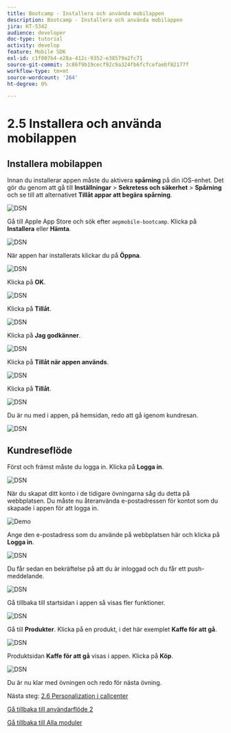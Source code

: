 ```yaml
---
title: Bootcamp - Installera och använda mobilappen
description: Bootcamp - Installera och använda mobilappen
jira: KT-5342
audience: developer
doc-type: tutorial
activity: develop
feature: Mobile SDK
exl-id: c1f007b4-e28a-412c-9352-e38579a2fc71
source-git-commit: 3c86f9b19cecf92c9a324fb6fcfcefaebf82177f
workflow-type: tm+mt
source-wordcount: '264'
ht-degree: 0%

---
```


# 2.5 Installera och använda mobilappen


## Installera mobilappen

Innan du installerar appen måste du aktivera **spårning** på din iOS-enhet. Det gör du genom att gå till **Inställningar** > **Sekretess och säkerhet** > **Spårning** och se till att alternativet **Tillåt appar att begära spårning**.

![DSN](./../uc3/images/app4.png)

Gå till Apple App Store och sök efter `aepmobile-bootcamp`. Klicka på **Installera** eller **Hämta**.

![DSN](./../uc3/images/app1.png)

När appen har installerats klickar du på **Öppna**.

![DSN](./../uc3/images/app2.png)

Klicka på **OK**.

![DSN](./../uc3/images/app9.png)

Klicka på **Tillåt**.

![DSN](./../uc3/images/app3.png)

Klicka på **Jag godkänner**.

![DSN](./../uc3/images/app7.png)

Klicka på **Tillåt när appen används**.

![DSN](./../uc3/images/app8.png)

Klicka på **Tillåt**.

![DSN](./../uc3/images/app5.png)

Du är nu med i appen, på hemsidan, redo att gå igenom kundresan.

![DSN](./../uc3/images/app12.png)

## Kundreseflöde

Först och främst måste du logga in. Klicka på **Logga in**.

![DSN](./../uc3/images/app13.png)

När du skapat ditt konto i de tidigare övningarna såg du detta på webbplatsen. Du måste nu återanvända e-postadressen för kontot som du skapade i appen för att logga in.

![Demo](./../uc3/images/pv1.png)

Ange den e-postadress som du använde på webbplatsen här och klicka på **Logga in**.

![DSN](./../uc3/images/app14.png)

Du får sedan en bekräftelse på att du är inloggad och du får ett push-meddelande.

![DSN](./../uc3/images/app15.png)

Gå tillbaka till startsidan i appen så visas fler funktioner.

![DSN](./../uc3/images/app17.png)

Gå till **Produkter**. Klicka på en produkt, i det här exemplet **Kaffe för att gå**.

![DSN](./images/app19.png)

Produktsidan **Kaffe för att gå** visas i appen. Klicka på **Köp**.

![DSN](./images/app20.png)

Du är nu klar med övningen och redo för nästa övning.

Nästa steg: [2.6 Personalization i callcenter](./ex6.md)

[Gå tillbaka till användarflöde 2](./uc2.md)

[Gå tillbaka till Alla moduler](../../overview.md)
